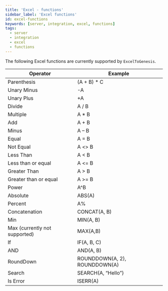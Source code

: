 ```yaml
---
title: 'Excel - functions'
sidebar_label: 'Excel functions'
id: excel-functions
keywords: [server, integration, excel, functions]
tags:
  - server
  - integration
  - excel
  - functions
---
```


The following Excel functions are currently supported by `ExcelToGenesis`.

| Operator | Example |
| -------- | --------- |
| Parenthesis | (A + B) * C |
| Unary Minus | -A |
| Unary Plus | +A |
| Divide | A / B |
| Multiple | A * B |
| Add | A + B |
| Minus | A – B |
| Equal | A = B |
| Not Equal | A <\> B |
| Less Than | A < B |
| Less than or equal | A <= B |
| Greater Than | A > B |
| Greater than or equal | A >= B |
| Power | A^B |
| Absolute | ABS(A) |
| Percent | A% |
| Concatenation | CONCAT(A, B) |
| Min | MIN(A, B) |
| Max (currently not supported) | MAX(A,B) |
| If | IF(A, B, C) |
| AND | AND(A, B) |
| RoundDown | ROUNDDOWN(A, 2), ROUNDDOWN(A) |
| Search | SEARCH(A, “Hello”) |
| Is Error | ISERR(A) |